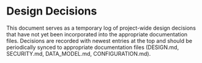 # Design Decisions

This document serves as a temporary log of project-wide design decisions that have not yet been incorporated into the appropriate documentation files. Decisions are recorded with newest entries at the top and should be periodically synced to appropriate documentation files (DESIGN.md, SECURITY.md, DATA_MODEL.md, CONFIGURATION.md).

<!-- All design decisions have been merged into their appropriate documentation files. Add new decisions here. -->
